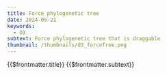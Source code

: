 ```yaml
---
title: Force phylogenetic tree
date: 2024-05-21
keywords:
  - D3
subtext: Force phylogenetic tree that is draggable
thumbnail: /thumbnails/d3_forceTree.png
---
```


<FigureTitle>{{$frontmatter.title}}</FigureTitle>
<SubtitleHeader>{{$frontmatter.subtext}}</SubtitleHeader>
<D3PlotContainer>
<svg ref='svgContainer'></svg>
</D3PlotContainer>

<script setup>
import * as d3 from 'd3';
import { onMounted, ref, computed, onUnmounted } from 'vue';
import { parseNewick, projection, diagonal, scaleBranchLengths } from '/components/treeUtilities.js';

const svgContainer = ref(null);

const width = 800;
const height = 600;
let data = null;
let svg = null;
const colorScale = ref(null);
let simulation = null;

function createSvg() {
  const svg = d3.select(svgContainer.value)
    .attr("preserveAspectRatio", "xMinYMin meet")
    .attr('viewBox', [-width / 2, -height / 2, width, height])
  return svg;
}

function setupTree() {
  const tree = d3.cluster()
    .size([width, height])
    .separation(function separation(a, b) {
      return a.parent == b.parent ? 1 : 1;
    });

  const root = d3.hierarchy(data, d => d.branchset)
    .sum((d) => d.branchLength || 0)
    .sort((a, b) => b.height - a.height || d3.ascending(a.id, b.id));

  tree(root);

  scaleBranchLengths(root.descendants(), width);

  const countries = Array.from(new Set(root.descendants().map(d => d.data.country))).filter(Boolean)

  colorScale.value = d3.scaleOrdinal()
    .domain(countries)
    .range(d3.schemeCategory10);

  return { root };
}

const drag = simulation => {

  function dragstarted(event, d) {
    if (!event.active) simulation.alphaTarget(0.3).restart();
    d.fx = d.x;
    d.fy = d.y;
  }

  function dragged(event, d) {
    d.fx = event.x;
    d.fy = event.y;
  }

  function dragended(event, d) {
    if (!event.active) simulation.alphaTarget(0);
    d.fx = null;
    d.fy = null;
  }

  return d3.drag()
    .on("start", dragstarted)
    .on("drag", dragged)
    .on("end", dragended);
}

onMounted(async () => {
  data = await fetchData();
  const { root } = setupTree();
  svg = createSvg();

  const links = root.links();
  const nodes = root.descendants();
 
  simulation = d3.forceSimulation(nodes)
    .force("link", d3.forceLink(links).id(d => d.id).distance(0).strength(1))
    .force("charge", d3.forceManyBody().strength(-50))
    .force("center", d3.forceCenter().strength(0.6))
    .force("x", d3.forceX())
    .force("y", d3.forceY());

  const link = svg.append("g")
    .attr("stroke", "currentColor")
    .attr("stroke-opacity", 0.8)
    .selectAll("line")
    .data(links)
    .join("line");

  // Append nodes.
  const node = svg.append("g")
    .attr("stroke", "currentColor")
    .attr("stroke-width", 1)
    .selectAll("circle")
    .data(nodes.filter(d => !d.children))
    .join("circle")
    .attr("fill", d => colorScale.value(d.data.country))
    .attr("stroke", "currentColor")
    .attr("r", 7)
    .call(drag(simulation));

  simulation.on("tick", () => {
    link
      .attr("x1", d => d.source.x)
      .attr("y1", d => d.source.y)
      .attr("x2", d => d.target.x)
      .attr("y2", d => d.target.y);

    node
      .attr("cx", d => d.x)
      .attr("cy", d => d.y);
  });

});

onUnmounted(() => {
  if (simulation) {
    simulation.stop(); // Stop the simulation if it exists
  }
});

async function fetchData() {
  const file = await fetch('/data/nipah_whole_genome_phylo.tre');
  const csv = await file.text();
  const parsedNewick = parseNewick(csv);
  return parsedNewick;
}
</script>


